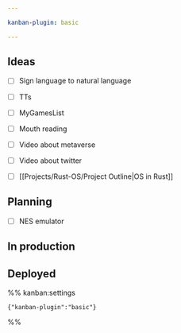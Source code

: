 ```yaml
---

kanban-plugin: basic

---
```


## Ideas

- [ ] Sign language to natural language
- [ ] TTs
- [ ] MyGamesList
- [ ] Mouth reading
- [ ] Video about metaverse
- [ ] Video about twitter
- [ ] [[Projects/Rust-OS/Project Outline|OS in Rust]]


## Planning

- [ ] NES emulator


## In production



## Deployed





%% kanban:settings
```
{"kanban-plugin":"basic"}
```
%%
